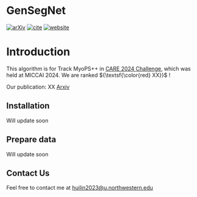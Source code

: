# GenSegNet 
[![arXiv](https://img.shields.io/badge/arXiv-2311.12437-blue)](XX)
 [![cite](https://img.shields.io/badge/cite-BibTex-yellow)](XX)
[![website](https://img.shields.io/badge/Challenge%20website-50d13d)](https://www.zmic.org.cn/care_2024/track4/)
 

# Introduction
This algorithm is for Track MyoPS++ in [CARE 2024 Challenge](https://www.zmic.org.cn/care_2024/track4/), which was held at MICCAI 2024. We are ranked ${\textsf{\color{red} XX}}$ !

Our publication: XX [Arxiv](XX)


## Installation
Will update soon
## Prepare data
Will update soon
## Contact Us
Feel free to contact me at huilin2023@u.northwestern.edu
